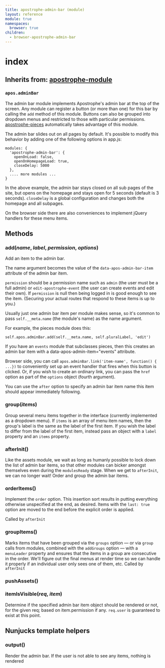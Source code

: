 ```yaml
---
title: apostrophe-admin-bar (module)
layout: reference
module: true
namespaces:
  browser: true
children:
  - browser-apostrophe-admin-bar
---
```


# index

## Inherits from: [apostrophe-module](https://github.com/apostrophecms/apostrophe-documentation/tree/e71017392b54a258d8d72811456c862139150a96/modules/apostrophe-module/index.html)

### `apos.adminBar`

The admin bar module implements Apostrophe's admin bar at the top of the screen. Any module can register a button \(or more than one\) for this bar by calling the `add` method of this module. Buttons can also be grouped into dropdown menus and restricted to those with particular permissions. [apostrophe-pieces](https://github.com/apostrophecms/apostrophe-documentation/tree/e71017392b54a258d8d72811456c862139150a96/modules/apostrophe-pieces/index.html) automatically takes advantage of this module.

The admin bar slides out on all pages by default. It's possible to modify this behavior by adding one of the following options in app.js:

```text
modules: {
  'apostrophe-admin-bar': {
    openOnLoad: false,
    openOnHomepageLoad: true,
    closeDelay: 5000
  },
  .... more modules ...
}
```

In the above example, the admin bar stays closed on all sub pages of the site, but opens on the homepage and stays open for 5 seconds \(default is 3 seconds\). `closeDelay` is a global configuration and changes both the homepage and all subpages.

On the browser side there are also conveniences to implement jQuery handlers for these menu items.

## Methods

### add\(_name_, _label_, _permission_, _options_\)

Add an item to the admin bar.

The name argument becomes the value of the `data-apos-admin-bar-item` attribute of the admin bar item.

`permission` should be a permission name such as `admin` \(the user must be a full admin\) or `edit-apostrophe-event` \(the user can create events and edit their own\). If `permission` is null then being logged in is good enough to see the item. \(Securing your actual routes that respond to these items is up to you.\)

Usually just one admin bar item per module makes sense, so it's common to pass `self.__meta.name` \(the module's name\) as the name argument.

For example, the pieces module does this:

```text
self.apos.adminBar.add(self.__meta.name, self.pluralLabel, 'edit')
```

If you have an `events` module that subclasses pieces, then this creates an admin bar item with a data-apos-admin-item="events" attribute.

Browser side, you can call `apos.adminBar.link('item-name', function() { ...})` to conveniently set up an event handler that fires when this button is clicked. Or, if you wish to create an ordinary link, you can pass the `href` option as part of the `options` object \(fourth argument\).

You can use the `after` option to specify an admin bar item name this item should appear immediately following.

### group\(_items_\)

Group several menu items together in the interface \(currently implemented as a dropdown menu\). If `items` is an array of menu item names, then the group's label is the same as the label of the first item. If you wish the label to differ from the label of the first item, instead pass an object with a `label` property and an `items` property.

### afterInit\(\)

Like the assets module, we wait as long as humanly possible to lock down the list of admin bar items, so that other modules can bicker amongst themselves even during the `modulesReady` stage. When we get to `afterInit`, we can no longer wait! Order and group the admin bar items.

### orderItems\(\)

Implement the `order` option. This insertion sort results in putting everything otherwise unspecified at the end, as desired. Items with the `last: true` option are moved to the end before the explicit order is applied.

Called by `afterInit`

### groupItems\(\)

Marks items that have been grouped via the `groups` option — or via `group` calls from modules, combined with the `addGroups` option — with a `menuLeader` property and ensures that the items in a group are consecutive in the order. We'll figure out the final menus at render time so we can handle it properly if an individual user only sees one of them, etc. Called by `afterInit`

### pushAssets\(\)

### itemIsVisible\(_req_, _item_\)

Determine if the specified admin bar item object should be rendered or not, for the given req; based on item.permission if any. `req.user` is guaranteed to exist at this point.

## Nunjucks template helpers

### output\(\)

Render the admin bar. If the user is not able to see any items, nothing is rendered

